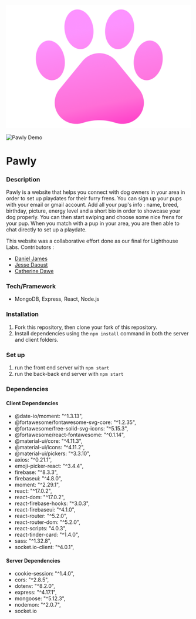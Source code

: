 ![Pawly Logo](https://github.com/djtwdix/pawly/blob/main/client/public/pawlylogo.png)

![Pawly Demo](https://gfycat.com/accomplishedteemingbobwhite)


# Pawly

### Description

Pawly is a website that helps you connect with dog owners in your area in order to set up playdates for their furry frens. You can sign up your pups with your email or gmail account. Add all your pup's info : name, breed, birthday, picture, energy level and a short bio in order to showcase your dog properly. You can then start swiping and choose some nice frens for your pup. When you match with a pup in your area, you are then able to chat directly to set up a playdate.

This website was a collaborative effort done as our final for Lighthouse Labs.
Contributors :

- [Daniel James](https://github.com/djtwdix)
- [Jesse Daoust](https://github.com/jessedxi)
- [Catherine Dawe](https://github.com/dawecode)

### Tech/Framework

- MongoDB, Express, React, Node.js

### Installation

1. Fork this repository, then clone your fork of this repository.
2. Install dependencies using the `npm install` command in both the server and client folders.

### Set up

1. run the front end server with `npm start`
2. run the back-back end server with `npm start`

### Dependencies

#### Client Dependencies

- @date-io/moment: "^1.3.13",
- @fortawesome/fontawesome-svg-core: "^1.2.35",
- @fortawesome/free-solid-svg-icons: "^5.15.3",
- @fortawesome/react-fontawesome: "^0.1.14",
- @material-ui/core: "^4.11.3",
- @material-ui/icons: "^4.11.2",
- @material-ui/pickers: "^3.3.10",
- axios: "^0.21.1",
- emoji-picker-react: "^3.4.4",
- firebase: "^8.3.3",
- firebaseui: "^4.8.0",
- moment: "^2.29.1",
- react: "^17.0.2",
- react-dom: "^17.0.2",
- react-firebase-hooks: "^3.0.3",
- react-firebaseui: "^4.1.0",
- react-router: "^5.2.0",
- react-router-dom: "^5.2.0",
- react-scripts: "4.0.3",
- react-tinder-card: "^1.4.0",
- sass: "^1.32.8",
- socket.io-client: "^4.0.1",

#### Server Dependencies

- cookie-session: "^1.4.0",
- cors: "^2.8.5",
- dotenv: "^8.2.0",
- express: "^4.17.1",
- mongoose: "^5.12.3",
- nodemon: "^2.0.7",
- socket.io
